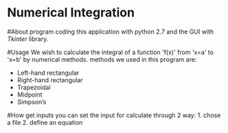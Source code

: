 Numerical Integration
=====================
#About program
coding this application with python 2.7
and the GUI with *Tkinter* library.

#Usage
We wish to calculate the integral of a function 'f(x)' from 'x=a' to 'x=b' by numerical methods.
methods we used in this program are:
 * Left-hand rectangular
 * Right-hand rectangular
 * Trapezoidal
 * Midpoint
 * Simpson’s
 
#How get inputs
you can set the input for calculate through 2 way:
    1. chose a file
    2. define an equation


